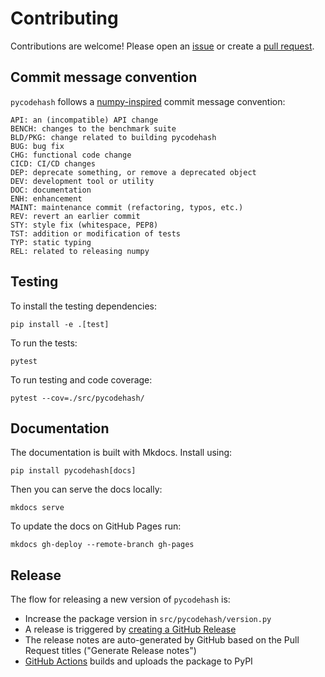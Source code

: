 # Contributing

Contributions are welcome!
Please open an [issue](https://github.com/pycodehash/pycodehash/issues)
or create a [pull request](https://github.com/pycodehash/pycodehash/pulls).

## Commit message convention

`pycodehash` follows a [numpy-inspired](https://numpy.org/devdocs/dev/development_workflow.html#writing-the-commit-message) commit message convention:

```text
API: an (incompatible) API change
BENCH: changes to the benchmark suite
BLD/PKG: change related to building pycodehash
BUG: bug fix
CHG: functional code change
CICD: CI/CD changes
DEP: deprecate something, or remove a deprecated object
DEV: development tool or utility
DOC: documentation
ENH: enhancement
MAINT: maintenance commit (refactoring, typos, etc.)
REV: revert an earlier commit
STY: style fix (whitespace, PEP8)
TST: addition or modification of tests
TYP: static typing
REL: related to releasing numpy
```

## Testing

To install the testing dependencies:

```shell
pip install -e .[test]
```

To run the tests:

```shell
pytest
```

To run testing and code coverage:

```shell
pytest --cov=./src/pycodehash/
```

## Documentation

The documentation is built with Mkdocs. Install using:

```shell
pip install pycodehash[docs]
```

Then you can serve the docs locally:

```shell
mkdocs serve
```

To update the docs on GitHub Pages run:

```shell
mkdocs gh-deploy --remote-branch gh-pages
```

## Release

The flow for releasing a new version of `pycodehash` is:

- Increase the package version in `src/pycodehash/version.py`
- A release is triggered by [creating a GitHub Release](https://github.com/pycodehash/pycodehash/releases/new)
- The release notes are auto-generated by GitHub based on the Pull Request titles ("Generate Release notes")
- [GitHub Actions](https://github.com/pycodehash/pycodehash/blob/main/.github/workflows/publish.yml) builds and uploads the package to PyPI
